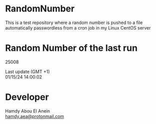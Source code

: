 # RandomNumber    
This is a test repository where a random number is pushed to a file automatically passwordless from a cron job in my Linux CentOS server    
# Random Number of the last run   
25008
      
Last update (GMT +1)    
01/15/24 14:00:02
# Developer    
Hamdy Abou El Anein   
hamdy.aea@protonmail.com
